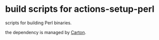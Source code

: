 # build scripts for actions-setup-perl

scripts for building Perl binaries.

the dependency is managed by [Carton](https://metacpan.org/pod/Carton).
